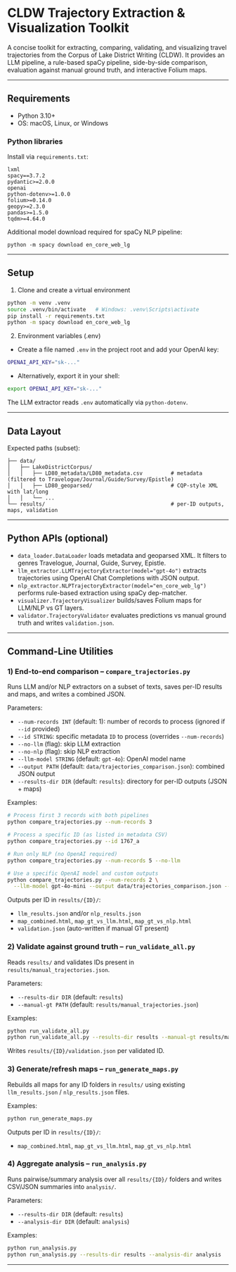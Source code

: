 # CLDW Trajectory Extraction & Visualization Toolkit

A concise toolkit for extracting, comparing, validating, and visualizing travel trajectories from the Corpus of Lake District Writing (CLDW). It provides an LLM pipeline, a rule-based spaCy pipeline, side-by-side comparison, evaluation against manual ground truth, and interactive Folium maps.

---

## Requirements

- Python 3.10+
- OS: macOS, Linux, or Windows

### Python libraries
Install via `requirements.txt`:

```
lxml
spacy==3.7.2
pydantic>=2.0.0
openai
python-dotenv>=1.0.0
folium>=0.14.0
geopy>=2.3.0
pandas>=1.5.0
tqdm>=4.64.0 
```

Additional model download required for spaCy NLP pipeline:

```
python -m spacy download en_core_web_lg
```

---

## Setup

1) Clone and create a virtual environment

```bash
python -m venv .venv
source .venv/bin/activate   # Windows: .venv\Scripts\activate
pip install -r requirements.txt
python -m spacy download en_core_web_lg
```

2) Environment variables (.env)

- Create a file named `.env` in the project root and add your OpenAI key:

```bash
OPENAI_API_KEY="sk-..."
```

- Alternatively, export it in your shell:

```bash
export OPENAI_API_KEY="sk-..."
```

The LLM extractor reads `.env` automatically via `python-dotenv`.

---

## Data Layout

Expected paths (subset):

```
├── data/
│   ├── LakeDistrictCorpus/
│   │   ├── LD80_metadata/LD80_metadata.csv         # metadata (filtered to Travelogue/Journal/Guide/Survey/Epistle)
│   │   ├── LD80_geoparsed/                         # CQP-style XML with lat/long
│   │   └── ...
└── results/                                        # per-ID outputs, maps, validation
```

---

## Python APIs (optional)

- `data_loader.DataLoader` loads metadata and geoparsed XML. It filters to genres Travelogue, Journal, Guide, Survey, Epistle.
- `llm_extractor.LLMTrajectoryExtractor(model="gpt-4o")` extracts trajectories using OpenAI Chat Completions with JSON output.
- `nlp_extractor.NLPTrajectoryExtractor(model="en_core_web_lg")` performs rule-based extraction using spaCy dep-matcher.
- `visualizer.TrajectoryVisualizer` builds/saves Folium maps for LLM/NLP vs GT layers.
- `validator.TrajectoryValidator` evaluates predictions vs manual ground truth and writes `validation.json`.

---

## Command-Line Utilities

### 1) End-to-end comparison – `compare_trajectories.py`
Runs LLM and/or NLP extractors on a subset of texts, saves per-ID results and maps, and writes a combined JSON.

Parameters:
- `--num-records INT` (default: 1): number of records to process (ignored if `--id` provided)
- `--id STRING`: specific metadata `ID` to process (overrides `--num-records`)
- `--no-llm` (flag): skip LLM extraction
- `--no-nlp` (flag): skip NLP extraction
- `--llm-model STRING` (default: `gpt-4o`): OpenAI model name
- `--output PATH` (default: `data/trajectories_comparison.json`): combined JSON output
- `--results-dir DIR` (default: `results`): directory for per-ID outputs (JSON + maps)

Examples:
```bash
# Process first 3 records with both pipelines
python compare_trajectories.py --num-records 3

# Process a specific ID (as listed in metadata CSV)
python compare_trajectories.py --id 1767_a

# Run only NLP (no OpenAI required)
python compare_trajectories.py --num-records 5 --no-llm

# Use a specific OpenAI model and custom outputs
python compare_trajectories.py --num-records 2 \
  --llm-model gpt-4o-mini --output data/trajectories_comparison.json --results-dir results
```

Outputs per ID in `results/{ID}/`:
- `llm_results.json` and/or `nlp_results.json`
- `map_combined.html`, `map_gt_vs_llm.html`, `map_gt_vs_nlp.html`
- `validation.json` (auto-written if manual GT present)

### 2) Validate against ground truth – `run_validate_all.py`
Reads `results/` and validates IDs present in `results/manual_trajectories.json`.

Parameters:
- `--results-dir DIR` (default: `results`)
- `--manual-gt PATH` (default: `results/manual_trajectories.json`)

Examples:
```bash
python run_validate_all.py
python run_validate_all.py --results-dir results --manual-gt results/manual_trajectories.json
```

Writes `results/{ID}/validation.json` per validated ID.

### 3) Generate/refresh maps – `run_generate_maps.py`
Rebuilds all maps for any ID folders in `results/` using existing `llm_results.json` / `nlp_results.json` files.

Examples:
```bash
python run_generate_maps.py
```

Outputs per ID in `results/{ID}/`:
- `map_combined.html`, `map_gt_vs_llm.html`, `map_gt_vs_nlp.html`

### 4) Aggregate analysis – `run_analysis.py`
Runs pairwise/summary analysis over all `results/{ID}/` folders and writes CSV/JSON summaries into `analysis/`.

Parameters:
- `--results-dir DIR` (default: `results`)
- `--analysis-dir DIR` (default: `analysis`)

Examples:
```bash
python run_analysis.py
python run_analysis.py --results-dir results --analysis-dir analysis
```

---